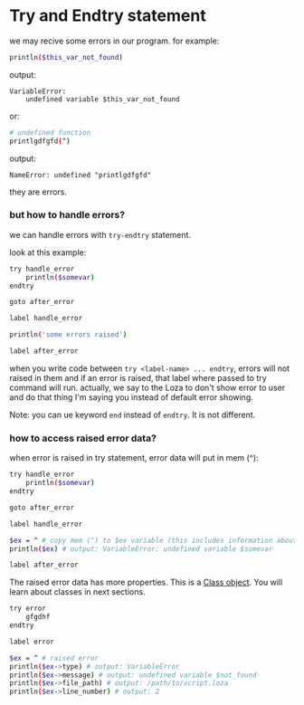 # Try and Endtry statement

we may recive some errors in our program. for example:

```bash
println($this_var_not_found)
```

output:

```
VariableError:
    undefined variable $this_var_not_found
```

or:

```bash
# undefined function
printlgdfgfd(^)
```

output:

```
NameError: undefined "printlgdfgfd"
```

they are errors.

### but how to handle errors?

we can handle errors with `try-endtry` statement.

look at this example:

```bash
try handle_error
    println($somevar)
endtry

goto after_error

label handle_error

println('some errors raised')

label after_error
```

when you write code between `try <label-name> ... endtry`, errors will not raised in them and if an error is raised, that label where passed to try command will run.
actually, we say to the Loza to don't show error to user and do that thing I'm saying you instead of default error showing.

Note: you can ue keyword `end` instead of `endtry`. It is not different.

### how to access raised error data?

when error is raised in try statement, error data will put in mem (^):

```bash
try handle_error
    println($somevar)
endtry

goto after_error

label handle_error

$ex = ^ # copy mem (^) to $ex variable (this includes information about raised error)
println($ex) # output: VariableError: undefined variable $somevar

label after_error
```

The raised error data has more properties. This is a [Class object](#classes). You will learn about classes in next sections.

```bash
try error
    gfgdhf
endtry

label error

$ex = ^ # raised error
println($ex->type) # output: VariableError
println($ex->message) # output: undefined variable $not_found
println($ex->file_path) # output: /path/to/script.loza
println($ex->line_number) # output: 2
```
